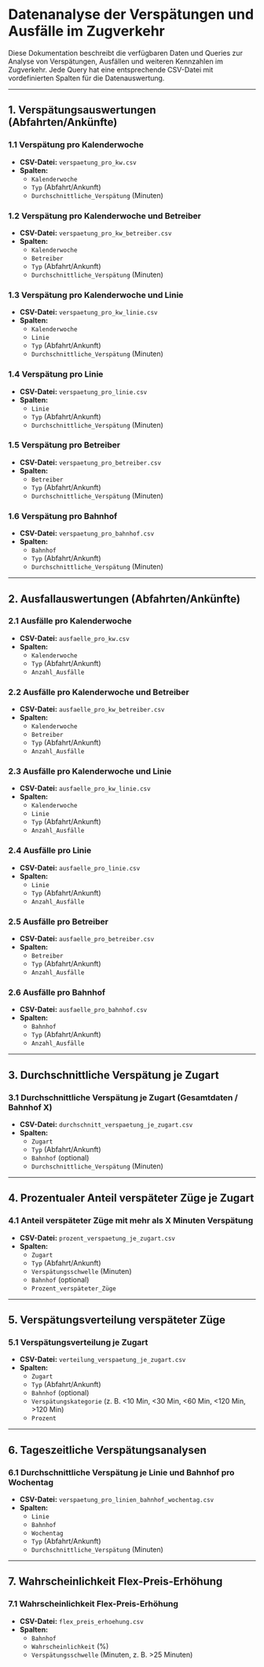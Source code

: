 # Datenanalyse der Verspätungen und Ausfälle im Zugverkehr

Diese Dokumentation beschreibt die verfügbaren Daten und Queries zur Analyse von Verspätungen, Ausfällen und weiteren Kennzahlen im Zugverkehr. Jede Query hat eine entsprechende CSV-Datei mit vordefinierten Spalten für die Datenauswertung.

---

## 1. Verspätungsauswertungen (Abfahrten/Ankünfte)

### 1.1 Verspätung pro Kalenderwoche
- **CSV-Datei:** `verspaetung_pro_kw.csv`
- **Spalten:**
    - `Kalenderwoche`
    - `Typ` (Abfahrt/Ankunft)
    - `Durchschnittliche_Verspätung` (Minuten)

### 1.2 Verspätung pro Kalenderwoche und Betreiber
- **CSV-Datei:** `verspaetung_pro_kw_betreiber.csv`
- **Spalten:**
    - `Kalenderwoche`
    - `Betreiber`
    - `Typ` (Abfahrt/Ankunft)
    - `Durchschnittliche_Verspätung` (Minuten)

### 1.3 Verspätung pro Kalenderwoche und Linie
- **CSV-Datei:** `verspaetung_pro_kw_linie.csv`
- **Spalten:**
    - `Kalenderwoche`
    - `Linie`
    - `Typ` (Abfahrt/Ankunft)
    - `Durchschnittliche_Verspätung` (Minuten)

### 1.4 Verspätung pro Linie
- **CSV-Datei:** `verspaetung_pro_linie.csv`
- **Spalten:**
    - `Linie`
    - `Typ` (Abfahrt/Ankunft)
    - `Durchschnittliche_Verspätung` (Minuten)

### 1.5 Verspätung pro Betreiber
- **CSV-Datei:** `verspaetung_pro_betreiber.csv`
- **Spalten:**
    - `Betreiber`
    - `Typ` (Abfahrt/Ankunft)
    - `Durchschnittliche_Verspätung` (Minuten)

### 1.6 Verspätung pro Bahnhof
- **CSV-Datei:** `verspaetung_pro_bahnhof.csv`
- **Spalten:**
    - `Bahnhof`
    - `Typ` (Abfahrt/Ankunft)
    - `Durchschnittliche_Verspätung` (Minuten)

---

## 2. Ausfallauswertungen (Abfahrten/Ankünfte)

### 2.1 Ausfälle pro Kalenderwoche
- **CSV-Datei:** `ausfaelle_pro_kw.csv`
- **Spalten:**
    - `Kalenderwoche`
    - `Typ` (Abfahrt/Ankunft)
    - `Anzahl_Ausfälle`

### 2.2 Ausfälle pro Kalenderwoche und Betreiber
- **CSV-Datei:** `ausfaelle_pro_kw_betreiber.csv`
- **Spalten:**
    - `Kalenderwoche`
    - `Betreiber`
    - `Typ` (Abfahrt/Ankunft)
    - `Anzahl_Ausfälle`

### 2.3 Ausfälle pro Kalenderwoche und Linie
- **CSV-Datei:** `ausfaelle_pro_kw_linie.csv`
- **Spalten:**
    - `Kalenderwoche`
    - `Linie`
    - `Typ` (Abfahrt/Ankunft)
    - `Anzahl_Ausfälle`

### 2.4 Ausfälle pro Linie
- **CSV-Datei:** `ausfaelle_pro_linie.csv`
- **Spalten:**
    - `Linie`
    - `Typ` (Abfahrt/Ankunft)
    - `Anzahl_Ausfälle`

### 2.5 Ausfälle pro Betreiber
- **CSV-Datei:** `ausfaelle_pro_betreiber.csv`
- **Spalten:**
    - `Betreiber`
    - `Typ` (Abfahrt/Ankunft)
    - `Anzahl_Ausfälle`

### 2.6 Ausfälle pro Bahnhof
- **CSV-Datei:** `ausfaelle_pro_bahnhof.csv`
- **Spalten:**
    - `Bahnhof`
    - `Typ` (Abfahrt/Ankunft)
    - `Anzahl_Ausfälle`

---

## 3. Durchschnittliche Verspätung je Zugart

### 3.1 Durchschnittliche Verspätung je Zugart (Gesamtdaten / Bahnhof X)
- **CSV-Datei:** `durchschnitt_verspaetung_je_zugart.csv`
- **Spalten:**
    - `Zugart`
    - `Typ` (Abfahrt/Ankunft)
    - `Bahnhof` (optional)
    - `Durchschnittliche_Verspätung` (Minuten)

---

## 4. Prozentualer Anteil verspäteter Züge je Zugart

### 4.1 Anteil verspäteter Züge mit mehr als X Minuten Verspätung
- **CSV-Datei:** `prozent_verspaetung_je_zugart.csv`
- **Spalten:**
    - `Zugart`
    - `Typ` (Abfahrt/Ankunft)
    - `Verspätungsschwelle` (Minuten)
    - `Bahnhof` (optional)
    - `Prozent_verspäteter_Züge`

---

## 5. Verspätungsverteilung verspäteter Züge

### 5.1 Verspätungsverteilung je Zugart
- **CSV-Datei:** `verteilung_verspaetung_je_zugart.csv`
- **Spalten:**
    - `Zugart`
    - `Typ` (Abfahrt/Ankunft)
    - `Bahnhof` (optional)
    - `Verspätungskategorie` (z. B. <10 Min, <30 Min, <60 Min, <120 Min, >120 Min)
    - `Prozent`

---

## 6. Tageszeitliche Verspätungsanalysen

### 6.1 Durchschnittliche Verspätung je Linie und Bahnhof pro Wochentag
- **CSV-Datei:** `verspaetung_pro_linien_bahnhof_wochentag.csv`
- **Spalten:**
    - `Linie`
    - `Bahnhof`
    - `Wochentag`
    - `Typ` (Abfahrt/Ankunft)
    - `Durchschnittliche_Verspätung` (Minuten)

---

## 7. Wahrscheinlichkeit Flex-Preis-Erhöhung

### 7.1 Wahrscheinlichkeit Flex-Preis-Erhöhung
- **CSV-Datei:** `flex_preis_erhoehung.csv`
- **Spalten:**
    - `Bahnhof`
    - `Wahrscheinlichkeit` (%)
    - `Verspätungsschwelle` (Minuten, z. B. >25 Minuten)
